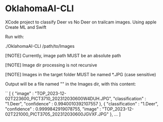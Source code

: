# OklahomaAI-CLI
XCode project to classify Deer vs No Deer on trailcam images. Using apple Create ML and Swift

Run with:

./OklahomaAI-CLI /path/to/Images

[!NOTE] Currently, image path MUST be an absolute path

[!NOTE] Image dir processing is not recursive

[!NOTE] Images in the target folder MUST be named *.JPG (case sensitive)


Output will be a file named "" in the Images dir, with this content:

``
[
  {
    "image" : "TOP_2023-12-02T223600_PICT3710_202312030600W4DUH.JPG",
    "classification" : "1.Deer",
    "confidence" : 0.9940010392107557
  },
  {
    "classification" : "1.Deer",
    "confidence" : 0.9999842919078755,
    "image" : "TOP_2023-12-02T221000_PICT3705_202312030600JGVXF.JPG"
  },
  ...
]
```
